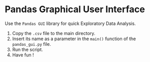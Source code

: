 # Pandas Graphical User Interface

 Use the `Pandas GUI` library for quick Exploratory Data Analysis.

1. Copy the `.csv` file to the main directory.
2. Insert its name as a parameter in the `main()` function of the `pandas_gui.py` file.
3. Run the script.
4. Have fun !
